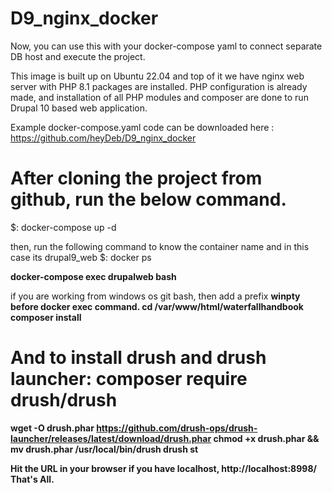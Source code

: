 # D9_nginx_docker
Now, you can use this with your docker-compose yaml to connect separate DB host and execute the project.

This image is built up on Ubuntu 22.04 and top of it we have nginx web server with PHP 8.1 packages are installed. PHP configuration is already made, and installation of all PHP modules and composer are done to run Drupal 10 based web application.

Example docker-compose.yaml code can be downloaded here : https://github.com/heyDeb/D9_nginx_docker

# After cloning the project from github, run the below command. 

$: docker-compose up -d

then, run the following command to know the container name and in this case its drupal9_web
$: docker ps

<strong>docker-compose exec drupalweb bash</strong> 

if you are working from windows os git bash, then add a prefix <strong>winpty<strong> before docker exec command.
cd /var/www/html/waterfallhandbook
<strong>composer install</strong>

# And to install drush and drush launcher: composer require drush/drush
wget -O drush.phar https://github.com/drush-ops/drush-launcher/releases/latest/download/drush.phar
chmod +x drush.phar && mv drush.phar /usr/local/bin/drush
drush st

Hit the URL in your browser if you have localhost, http://localhost:8998/ That's All.
